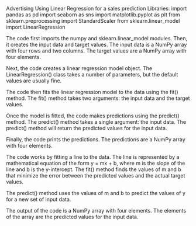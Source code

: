 Advertising
Using Linear Regression for a sales prediction
Libraries:
import pandas as pd
import seaborn as sns
import matplotlib.pyplot as plt
from sklearn.preprocessing import StandardScaler
from sklearn.linear_model import LinearRegression

The code first imports the numpy and sklearn.linear_model modules. Then, it creates the input data and target values. The input data is a NumPy array with four rows and two columns. The target values are a NumPy array with four elements.

Next, the code creates a linear regression model object. The LinearRegression() class takes a number of parameters, but the default values are usually fine.

The code then fits the linear regression model to the data using the fit() method. The fit() method takes two arguments: the input data and the target values.

Once the model is fitted, the code makes predictions using the predict() method. The predict() method takes a single argument: the input data. The predict() method will return the predicted values for the input data.

Finally, the code prints the predictions. The predictions are a NumPy array with four elements.

The code works by fitting a line to the data. The line is represented by a mathematical equation of the form y = mx + b, where m is the slope of the line and b is the y-intercept. The fit() method finds the values of m and b that minimize the error between the predicted values and the actual target values.

The predict() method uses the values of m and b to predict the values of y for a new set of input data.

The output of the code is a NumPy array with four elements. The elements of the array are the predicted values for the input data.

